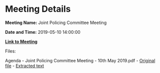 # Meeting Details

**Meeting Name:** Joint Policing Committee Meeting

**Date and Time:** 2019-05-10 14:00:00

**[Link to Meeting](https://www.limerick.ie/council/whats-on/joint-policing-committee-meeting-7)**

Files: 

Agenda - Joint Policing Committee Meeting - 10th May 2019.pdf - [Original file](https://www.limerick.ie/sites/default/files/media/documents/2019-05/Agenda.pdf) - [Extracted text](./Agenda%20-%C2%A0Joint%20Policing%20Committee%20Meeting%20-%2010th%20May%202019.md)

